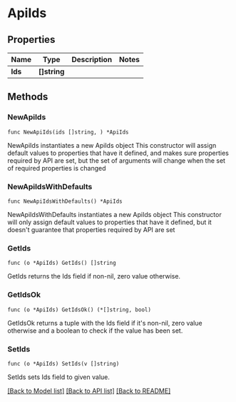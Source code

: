 # ApiIds

## Properties

Name | Type | Description | Notes
------------ | ------------- | ------------- | -------------
**Ids** | **[]string** |  | 

## Methods

### NewApiIds

`func NewApiIds(ids []string, ) *ApiIds`

NewApiIds instantiates a new ApiIds object
This constructor will assign default values to properties that have it defined,
and makes sure properties required by API are set, but the set of arguments
will change when the set of required properties is changed

### NewApiIdsWithDefaults

`func NewApiIdsWithDefaults() *ApiIds`

NewApiIdsWithDefaults instantiates a new ApiIds object
This constructor will only assign default values to properties that have it defined,
but it doesn't guarantee that properties required by API are set

### GetIds

`func (o *ApiIds) GetIds() []string`

GetIds returns the Ids field if non-nil, zero value otherwise.

### GetIdsOk

`func (o *ApiIds) GetIdsOk() (*[]string, bool)`

GetIdsOk returns a tuple with the Ids field if it's non-nil, zero value otherwise
and a boolean to check if the value has been set.

### SetIds

`func (o *ApiIds) SetIds(v []string)`

SetIds sets Ids field to given value.



[[Back to Model list]](../README.md#documentation-for-models) [[Back to API list]](../README.md#documentation-for-api-endpoints) [[Back to README]](../README.md)


